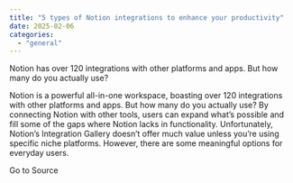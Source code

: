 ```yaml
---
title: "5 types of Notion integrations to enhance your productivity"
date: 2025-02-06
categories: 
  - "general"
---
```


Notion has over 120 integrations with other platforms and apps. But how many do you actually use?

Notion is a powerful all-in-one workspace, boasting over 120 integrations with other platforms and apps. But how many do you actually use? By connecting Notion with other tools, users can expand what’s possible and fill some of the gaps where Notion lacks in functionality. Unfortunately, Notion’s Integration Gallery doesn’t offer much value unless you’re using specific niche platforms. However, there are some meaningful options for everyday users.

Go to Source
